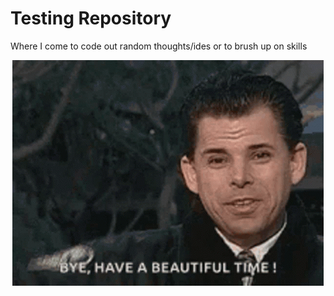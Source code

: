 # Testing Repository

Where I come to code out random thoughts/ides or to brush up on skills

<p align="center">
  <img src="Resources/haveAGreatTime.gif"/>
</p>
